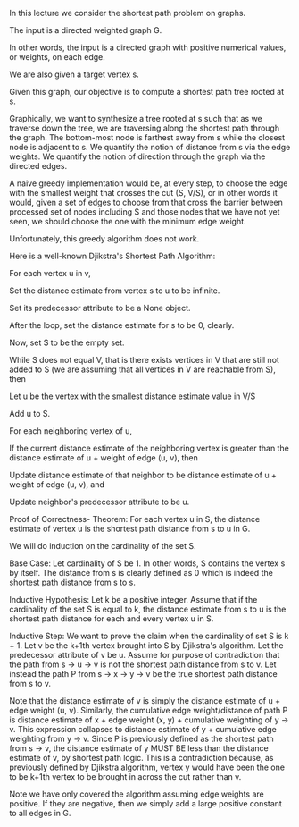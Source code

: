 In this lecture we consider the shortest path problem on graphs. 

The input is a directed weighted graph G. 

In other words, the input is a directed graph with positive numerical values, or weights, on each edge. 

We are also given a target vertex s. 

Given this graph, our objective is to compute a shortest path tree rooted at s. 

Graphically, we want to synthesize a tree rooted at s such that as we traverse down the tree, we are traversing along the shortest path through the graph. The bottom-most node is
farthest away from s while the closest node is adjacent to s. We quantify the notion of distance from s via the edge weights. We quantify the notion of direction through the graph
via the directed edges. 

A naive greedy implementation would be, at every step, to choose the edge with the smallest weight that crosses the cut (S, V/S), or in other words it would, given a set of edges
to choose from that cross the barrier between processed set of nodes including S and those nodes that we have not yet seen, we should choose the one with the minimum edge weight.

Unfortunately, this greedy algorithm does not work.

Here is a well-known Djikstra's Shortest Path Algorithm:

For each vertex u in v,

Set the distance estimate from vertex s to u to be infinite. 

Set its predecessor attribute to be a None object. 

After the loop, set the distance estimate for s to be 0, clearly. 

Now, set S to be the empty set. 

While S does not equal V, that is there exists vertices in V that are still not added to S (we are assuming that all vertices in V are reachable from S), then

Let u be the vertex with the smallest distance estimate value in V/S

Add u to S. 

For each neighboring vertex of u, 

If the current distance estimate of the neighboring vertex is greater than the distance estimate of u + weight of edge (u, v), then

Update distance estimate of that neighbor to be distance estimate of u + weight of edge (u, v), and

Update neighbor's predecessor attribute to be u. 

Proof of Correctness- Theorem: For each vertex u in S, the distance estimate of vertex u is the shortest path distance from s to u in G. 

We will do induction on the cardinality of the set S. 

Base Case: Let cardinality of S be 1. In other words, S contains the vertex s by itself. The distance from s is clearly defined as 0 which is indeed the shortest path distance
from s to s. 

Inductive Hypothesis: Let k be a positive integer. Assume that if the cardinality of the set S is equal to k, the distance estimate from s to u is the shortest path distance
for each and every vertex u in S. 

Inductive Step: We want to prove the claim when the cardinality of set S is k + 1. Let v be the k+1th vertex brought into S by Djikstra's algorithm. Let the predecessor
attribute of v be u. Assume for purpose of contradiction that the path from s -> u -> v is not the shortest path distance from s to v. Let instead the path P from 
s -> x -> y -> v be the true shortest path distance from s to v. 

Note that the distance estimate of v is simply the distance estimate of u + edge weight (u, v). Similarly, the cumulative edge weight/distance of path P is distance estimate
of x + edge weight (x, y) + cumulative weighting of y -> v. This expression collapses to distance estimate of y + cumulative edge weighting from y -> v. Since P is previously
defined as the shortest path from s -> v, the distance estimate of y MUST BE less than the distance estimate of v, by shortest path logic. This is a contradiction because, 
as previously defined by Djikstra algorithm, vertex y would have been the one to be k+1th vertex to be brought in across the cut rather than v. 

Note we have only covered the algorithm assuming edge weights are positive. If they are negative, then we simply add a large positive constant to all edges in G. 
